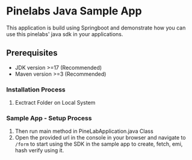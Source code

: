 # Pinelabs Java Sample App 
This application is build using Springboot and demonstrate how you can use this pinelabs' java sdk in your applications.

## Prerequisites
- JDK version >=17 (Recommended)
- Maven version >=3 (Recommended)

### Installation Process
1. Exctract Folder on Local System

### Sample App - Setup Process
1. Then run main method in PineLabApplication.java Class
2. Open the provided url in the console in your browser and navigate to `/form` to start using the SDK in the sample app to create, fetch, emi, hash verify using it.